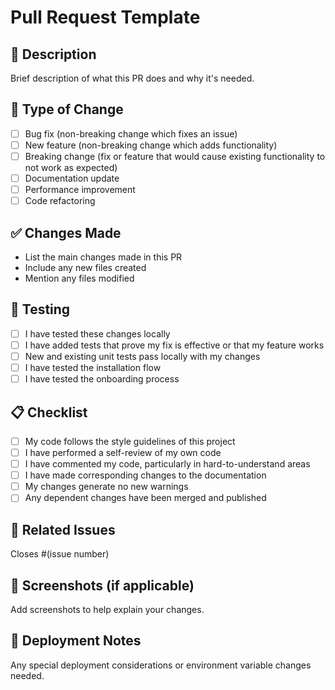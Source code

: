# Pull Request Template

## 🎯 Description
Brief description of what this PR does and why it's needed.

## 🔧 Type of Change
- [ ] Bug fix (non-breaking change which fixes an issue)
- [ ] New feature (non-breaking change which adds functionality)
- [ ] Breaking change (fix or feature that would cause existing functionality to not work as expected)
- [ ] Documentation update
- [ ] Performance improvement
- [ ] Code refactoring

## ✅ Changes Made
- List the main changes made in this PR
- Include any new files created
- Mention any files modified

## 🧪 Testing
- [ ] I have tested these changes locally
- [ ] I have added tests that prove my fix is effective or that my feature works
- [ ] New and existing unit tests pass locally with my changes
- [ ] I have tested the installation flow
- [ ] I have tested the onboarding process

## 📋 Checklist
- [ ] My code follows the style guidelines of this project
- [ ] I have performed a self-review of my own code
- [ ] I have commented my code, particularly in hard-to-understand areas
- [ ] I have made corresponding changes to the documentation
- [ ] My changes generate no new warnings
- [ ] Any dependent changes have been merged and published

## 🔗 Related Issues
Closes #(issue number)

## 📸 Screenshots (if applicable)
Add screenshots to help explain your changes.

## 🚀 Deployment Notes
Any special deployment considerations or environment variable changes needed.